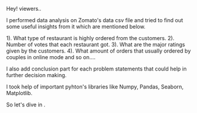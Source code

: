 Hey! viewers..

I performed data analysis on Zomato's data csv file and tried to find out some useful insights from it which are mentioned below.

1). What type of restaurant is highly ordered from the customers.
2). Number of votes that each restaurant got.
3). What are the major ratings given by the customers. 
4). What amount of orders that usually ordered by couples in online mode and so on....

I also add conclusion part for each problem statements that could help in further decision making.

I took help of important pyhton's libraries like Numpy, Pandas, Seaborn, Matplotlib.

So let's dive in .
